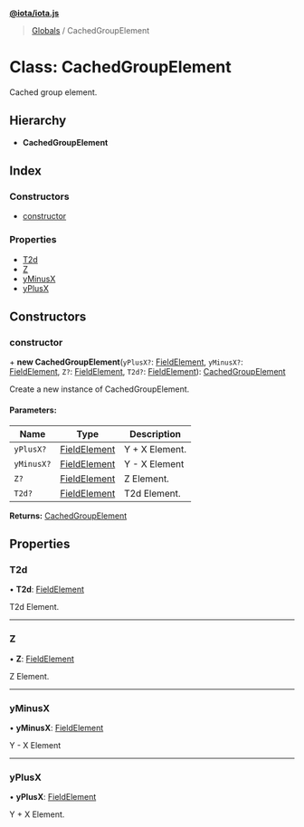 **[@iota/iota.js](../README.md)**

> [Globals](../README.md) / CachedGroupElement

# Class: CachedGroupElement

Cached group element.

## Hierarchy

* **CachedGroupElement**

## Index

### Constructors

* [constructor](cachedgroupelement.md#constructor)

### Properties

* [T2d](cachedgroupelement.md#t2d)
* [Z](cachedgroupelement.md#z)
* [yMinusX](cachedgroupelement.md#yminusx)
* [yPlusX](cachedgroupelement.md#yplusx)

## Constructors

### constructor

\+ **new CachedGroupElement**(`yPlusX?`: [FieldElement](fieldelement.md), `yMinusX?`: [FieldElement](fieldelement.md), `Z?`: [FieldElement](fieldelement.md), `T2d?`: [FieldElement](fieldelement.md)): [CachedGroupElement](cachedgroupelement.md)

Create a new instance of CachedGroupElement.

#### Parameters:

Name | Type | Description |
------ | ------ | ------ |
`yPlusX?` | [FieldElement](fieldelement.md) | Y + X Element. |
`yMinusX?` | [FieldElement](fieldelement.md) | Y - X Element |
`Z?` | [FieldElement](fieldelement.md) | Z Element. |
`T2d?` | [FieldElement](fieldelement.md) | T2d Element.  |

**Returns:** [CachedGroupElement](cachedgroupelement.md)

## Properties

### T2d

•  **T2d**: [FieldElement](fieldelement.md)

T2d Element.

___

### Z

•  **Z**: [FieldElement](fieldelement.md)

Z Element.

___

### yMinusX

•  **yMinusX**: [FieldElement](fieldelement.md)

Y - X Element

___

### yPlusX

•  **yPlusX**: [FieldElement](fieldelement.md)

Y + X Element.
